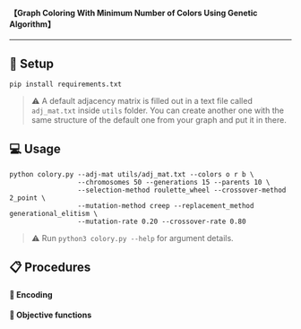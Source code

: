 


#### 【Graph Coloring With Minimum Number of Colors Using Genetic Algorithm】

---

## 🔧 Setup

```console
pip install requirements.txt
```

> ⚠️ A default adjacency matrix is filled out in a text file called `adj_mat.txt` inside `utils` folder. You can create another one with the same structure of the default one from your graph and put it in there.

## 💻 Usage

```console
python colory.py --adj-mat utils/adj_mat.txt --colors o r b \
				 --chromosomes 50 --generations 15 --parents 10 \
				 --selection-method roulette_wheel --crossover-method 2_point \
				 --mutation-method creep --replacement_method generational_elitism \
				 --mutation-rate 0.20 --crossover-rate 0.80

```

> ⚠️ Run `python3 colory.py --help` for argument details.

## 📋 Procedures

#### 📌 Encoding

#### 📌 Objective functions